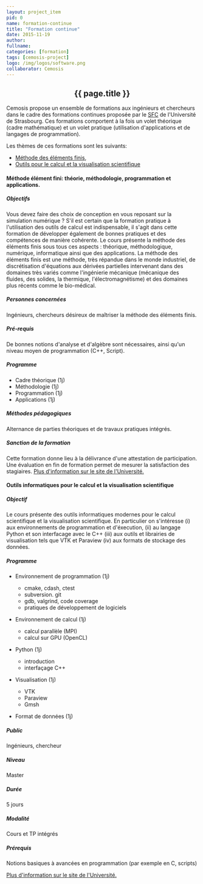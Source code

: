 ```yaml
---
layout: project_item
pid: 0
name: formation-continue
title: "Formation continue"
date: 2015-11-19
author:
fullname:
categories: [formation]
tags: [cemosis-project]
logo: /img/logos/software.png
collaborator: Cemosis
---
```


<center>
<h2>{{ page.title }}</h2>
</center>

<div class="row-fluid">
<div class="col-md-12">

Cemosis propose un ensemble de formations aux ingénieurs et chercheurs dans le cadre des formations continues proposée par le <a href="http://sfc.unistra.fr/">SFC</a> de l'Université de Strasbourg. Ces formations comportent à la fois un volet théorique (cadre mathématique) et un volet pratique (utilisation d'applications et de langages de programmation).

Les thèmes de ces formations sont les suivants:

* [Méthode des éléments finis](#FEM),
* [Outils pour le calcul et la visualisation scientifique](#tool)

<span id="FEM" class="anchor"></span>

#### Méthode élément fini: théorie, méthodologie, programmation et applications.

##### Objectifs

Vous devez faire des choix de conception en vous reposant sur la simulation numérique ? S'il est certain que la formation pratique à l'utilisation des outils de calcul est indispensable, il s'agit dans cette formation de développer également de bonnes pratiques et des compétences de manière cohérente.
Le cours présente la méthode des éléments finis sous tous ces aspects : théorique, méthodologique, numérique, informatique ainsi que des applications. La méthode des éléments finis est une méthode, très répandue dans le monde industriel, de discrétisation d'équations aux dérivées partielles intervenant dans des domaines très variés comme l'ingénierie mécanique (mécanique des fluides, des solides, la thermique, l'électromagnétisme) et des domaines plus récents comme le bio-médical.

##### Personnes concernées
Ingénieurs, chercheurs désireux de maîtriser la méthode des éléments finis.

##### Pré-requis
De bonnes notions d'analyse et d'algèbre sont nécessaires, ainsi qu'un niveau moyen de programmation (C++, Script).

##### Programme

* Cadre théorique (1j)
* Méthodologie (1j)
* Programmation (1j)
* Applications (1j)


##### Méthodes pédagogiques
Alternance de parties théoriques et de travaux pratiques intégrés.

##### Sanction de la formation
Cette formation donne lieu à la délivrance d'une attestation de participation. Une évaluation en fin de formation permet de mesurer la satisfaction des stagiaires.
[Plus d'information sur le site de l'Université.](http://sfc.unistra.fr/methode-element-fini-theorie-methodologie-programmation-et-applications-2862.html)
			

<span id="tool" class="anchor"></span>

#### Outils informatiques pour le calcul et la visualisation scientifique

##### Objectif
Le cours présente des outils informatiques modernes pour le calcul scientifique et la visualisation scientifique. En particulier on s'intéresse (i) aux environnements de programmation et d'éxecution, (ii) au langage Python et son interfacage avec le C++ (iii) aux outils et librairies de visualisation tels que VTK et Paraview (iv) aux formats de stockage des données.

##### Programme

* Environnement de programmation (1j)
  * cmake, cdash, ctest
  * subversion. git
  * gdb, valgrind, code coverage
  * pratiques de développement de logiciels

* Environnement de calcul (1j)
  * calcul parallèle (MPI)
  * calcul sur GPU (OpenCL)

* Python (1j)
  * introduction
  * interfaçage C++

* Visualisation (1j)
  * VTK
  * Paraview
  * Gmsh

* Format de données (1j)

##### Public
Ingénieurs, chercheur


##### Niveau
Master

##### Durée
5 jours

##### Modalité
Cours et TP intégrés

##### Prérequis
Notions basiques à avancées en programmation (par exemple en C, scripts)

[Plus d'information sur le site de l'Université.](http://sfc.unistra.fr/outils-informatiques-pour-le-calcul-et-la-visualisation-scientifique-3114.html)

</div>
</div>
